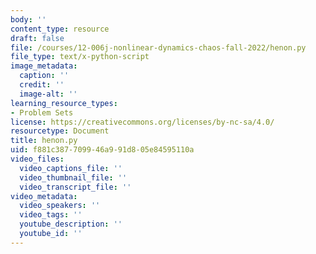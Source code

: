 ```yaml
---
body: ''
content_type: resource
draft: false
file: /courses/12-006j-nonlinear-dynamics-chaos-fall-2022/henon.py
file_type: text/x-python-script
image_metadata:
  caption: ''
  credit: ''
  image-alt: ''
learning_resource_types:
- Problem Sets
license: https://creativecommons.org/licenses/by-nc-sa/4.0/
resourcetype: Document
title: henon.py
uid: f881c387-7099-46a9-91d8-05e84595110a
video_files:
  video_captions_file: ''
  video_thumbnail_file: ''
  video_transcript_file: ''
video_metadata:
  video_speakers: ''
  video_tags: ''
  youtube_description: ''
  youtube_id: ''
---
```

